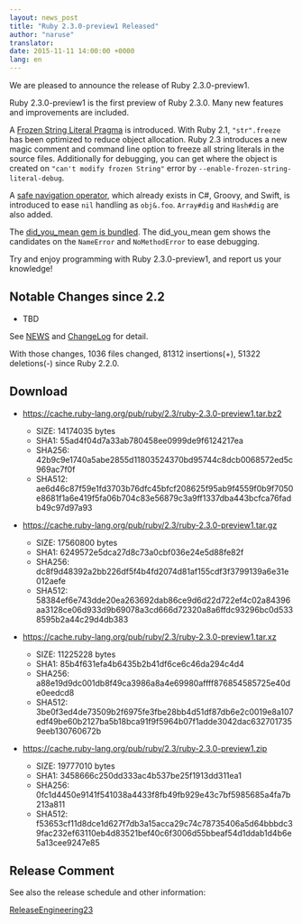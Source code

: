 ```yaml
---
layout: news_post
title: "Ruby 2.3.0-preview1 Released"
author: "naruse"
translator:
date: 2015-11-11 14:00:00 +0000
lang: en
---
```


We are pleased to announce the release of Ruby 2.3.0-preview1.

Ruby 2.3.0-preview1 is the first preview of Ruby 2.3.0.
Many new features and improvements are included.

A [Frozen String Literal Pragma](https://bugs.ruby-lang.org/issues/11473)
is introduced.
With Ruby 2.1, `"str".freeze` has been optimized to reduce object allocation.
Ruby 2.3 introduces a new magic comment and command line option to
freeze all string literals in the source files.
Additionally for debugging, you can get where the object is created on
`"can't modify frozen String"` error by
`--enable-frozen-string-literal-debug`.

A [safe navigation operator](https://bugs.ruby-lang.org/issues/11537),
which already exists in C#, Groovy, and Swift, is introduced to ease
`nil` handling as `obj&.foo`. `Array#dig` and `Hash#dig` are also added.

The [did_you_mean gem is bundled](https://bugs.ruby-lang.org/issues/11252).
The did_you_mean gem
shows the candidates on the `NameError` and `NoMethodError` to ease
debugging.

Try and enjoy programming with Ruby 2.3.0-preview1, and report us your
knowledge!

## Notable Changes since 2.2

* TBD

See [NEWS](http://svn.ruby-lang.org/repos/ruby/tags/v2_3_0_preview1/NEWS) and
[ChangeLog](http://svn.ruby-lang.org/repos/ruby/tags/v2_3_0_preview1/ChangeLog)
for detail.

With those changes, 1036 files changed, 81312 insertions(+), 51322
deletions(-) since Ruby 2.2.0.

## Download

* <https://cache.ruby-lang.org/pub/ruby/2.3/ruby-2.3.0-preview1.tar.bz2>

  * SIZE:   14174035 bytes
  * SHA1:   55ad4f04d7a33ab780458ee0999de9f6124217ea
  * SHA256: 42b9c9e1740a5abe2855d11803524370bd95744c8dcb0068572ed5c969ac7f0f
  * SHA512: ae6d46c87f59e1fd3703b76dfc45bfcf208625f95ab9f4559f0b9f7050e8681f1a6e419f5fa06b704c83e56879c3a9ff1337dba443bcfca76fadb49c97d97a93

* <https://cache.ruby-lang.org/pub/ruby/2.3/ruby-2.3.0-preview1.tar.gz>

  * SIZE:   17560800 bytes
  * SHA1:   6249572e5dca27d8c73a0cbf036e24e5d88fe82f
  * SHA256: dc8f9d48392a2bb226df5f4b4fd2074d81af155cdf3f3799139a6e31e012aefe
  * SHA512: 58384ef6e743dde20ea263692dab86ce9d6d22d722ef4c02a84396aa3128ce06d933d9b69078a3cd666d72320a8a6ffdc93296bc0d5338595b2a44c29d4db383

* <https://cache.ruby-lang.org/pub/ruby/2.3/ruby-2.3.0-preview1.tar.xz>

  * SIZE:   11225228 bytes
  * SHA1:   85b4f631efa4b6435b2b41df6ce6c46da294c4d4
  * SHA256: a88e19d9dc001db8f49ca3986a8a4e69980affff876854585725e40de0eedcd8
  * SHA512: 3be0f3ed4de73509b2f6975fe3fbe28bb4d51df87db6e2c0019e8a107edf49be60b2127ba5b18bca91f9f5964b07f1adde3042dac6327017359eeb130760672b

* <https://cache.ruby-lang.org/pub/ruby/2.3/ruby-2.3.0-preview1.zip>

  * SIZE:   19777010 bytes
  * SHA1:   3458666c250dd333ac4b537be25f1913dd311ea1
  * SHA256: 0fc1d4450e9141f541038a4433f8fb49fb929e43c7bf5985685a4fa7b213a811
  * SHA512: f53653cf11d8dce1d627f7db3a15acca29c74c78735406a5d64bbbdc39fac232ef63110eb4d83521bef40c6f3006d55bbeaf54d1ddab1d4b6e5a13cee9247e85

## Release Comment

See also the release schedule and other information:

[ReleaseEngineering23](https://bugs.ruby-lang.org/projects/ruby-trunk/wiki/ReleaseEngineering23)
